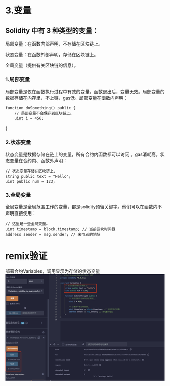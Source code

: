 # 3.变量
## Solidity 中有 3 种类型的变量：

局部变量：在函数内部声明，不存储在区块链上。

状态变量：在函数外部声明，存储在区块链上。

全局变量（提供有关区块链的信息）。

### 1.局部变量
局部变量是仅在函数执行过程中有效的变量，函数退出后，变量无效。局部变量的数据存储在内存里，不上链，gas低。局部变量在函数内声明：
```solidity
function doSomething() public {
    // 局部变量不会保存到区块链上。
    uint i = 456;

}
```

### 2.状态变量
状态变量是数据存储在链上的变量，所有合约内函数都可以访问 ，gas消耗高。状态变量在合约内、函数外声明：
```solidity
// 状态变量存储在区块链上.
string public text = "Hello";
uint public num = 123;
```

### 3.全局变量
全局变量是全局范围工作的变量，都是solidity预留关键字。他们可以在函数内不声明直接使用：
```solidity
// 这里是一些全局变量。
uint timestamp = block.timestamp; // 当前区块时间戳
address sender = msg.sender; // 来电者的地址
```

# remix验证
部署合约Variables，调用显示为存储的状态变量
![4-1.png](./img/4-1.png)

